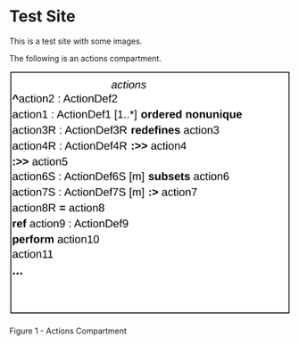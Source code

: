 # Test Site

This is a test site with some images.

The following is an actions compartment.

![actions-compartment](images/List-Compartment-Actions.svg)

Figure 1 - Actions Compartment